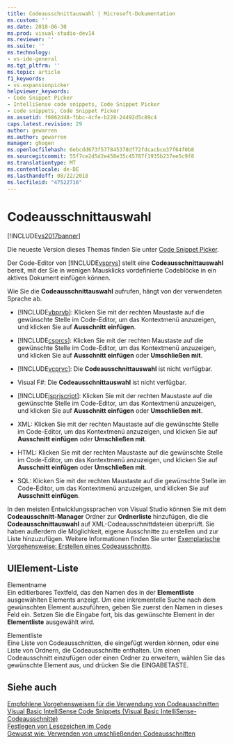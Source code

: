 ```yaml
---
title: Codeausschnittauswahl | Microsoft-Dokumentation
ms.custom: ''
ms.date: 2018-06-30
ms.prod: visual-studio-dev14
ms.reviewer: ''
ms.suite: ''
ms.technology:
- vs-ide-general
ms.tgt_pltfrm: ''
ms.topic: article
f1_keywords:
- vs.expansionpicker
helpviewer_keywords:
- Code Snippet Picker
- IntelliSense code snippets, Code Snippet Picker
- code snippets, Code Snippet Picker
ms.assetid: f0862d48-fbbc-4cfe-b228-24492d5c89c4
caps.latest.revision: 29
author: gewarren
ms.author: gewarren
manager: ghogen
ms.openlocfilehash: 6ebcdd673f577845378df72fdcacbce37f64f0b8
ms.sourcegitcommit: 55f7ce2d5d2e458e35c45787f1935b237ee5c9f8
ms.translationtype: MT
ms.contentlocale: de-DE
ms.lasthandoff: 08/22/2018
ms.locfileid: "47522716"
---
```

# <a name="code-snippet-picker"></a>Codeausschnittauswahl
[!INCLUDE[vs2017banner](../../includes/vs2017banner.md)]

Die neueste Version dieses Themas finden Sie unter [Code Snippet Picker](https://docs.microsoft.com/visualstudio/ide/reference/code-snippet-picker).  
  
  
Der Code-Editor von [!INCLUDE[vsprvs](../../includes/vsprvs-md.md)] stellt eine **Codeausschnittauswahl** bereit, mit der Sie in wenigen Mausklicks vordefinierte Codeblöcke in ein aktives Dokument einfügen können.  
  
 Wie Sie die **Codeausschnittauswahl** aufrufen, hängt von der verwendeten Sprache ab.  
  
-   [!INCLUDE[vbprvb](../../includes/vbprvb-md.md)]: Klicken Sie mit der rechten Maustaste auf die gewünschte Stelle im Code-Editor, um das Kontextmenü anzuzeigen, und klicken Sie auf **Ausschnitt einfügen**.  
  
-   [!INCLUDE[csprcs](../../includes/csprcs-md.md)]: Klicken Sie mit der rechten Maustaste auf die gewünschte Stelle im Code-Editor, um das Kontextmenü anzuzeigen, und klicken Sie auf **Ausschnitt einfügen** oder **Umschließen mit**.  
  
-   [!INCLUDE[vcprvc](../../includes/vcprvc-md.md)]: Die **Codeausschnittauswahl** ist nicht verfügbar.  
  
-   Visual F#: Die **Codeausschnittauswahl** ist nicht verfügbar.  
  
-   [!INCLUDE[jsprjscript](../../includes/jsprjscript-md.md)]: Klicken Sie mit der rechten Maustaste auf die gewünschte Stelle im Code-Editor, um das Kontextmenü anzuzeigen, und klicken Sie auf **Ausschnitt einfügen** oder **Umschließen mit**.  
  
-   XML: Klicken Sie mit der rechten Maustaste auf die gewünschte Stelle im Code-Editor, um das Kontextmenü anzuzeigen, und klicken Sie auf **Ausschnitt einfügen** oder **Umschließen mit**.  
  
-   HTML: Klicken Sie mit der rechten Maustaste auf die gewünschte Stelle im Code-Editor, um das Kontextmenü anzuzeigen, und klicken Sie auf **Ausschnitt einfügen** oder **Umschließen mit**.  
  
-   SQL: Klicken Sie mit der rechten Maustaste auf die gewünschte Stelle im Code-Editor, um das Kontextmenü anzuzeigen, und klicken Sie auf **Ausschnitt einfügen**.  
  
 In den meisten Entwicklungssprachen von Visual Studio können Sie mit dem **Codeausschnitt-Manager** Ordner zur **Ordnerliste** hinzufügen, die die **Codeausschnittauswahl** auf XML-Codeausschnittdateien überprüft. Sie haben außerdem die Möglichkeit, eigene Ausschnitte zu erstellen und zur Liste hinzuzufügen. Weitere Informationen finden Sie unter [Exemplarische Vorgehensweise: Erstellen eines Codeausschnitts](../../ide/walkthrough-creating-a-code-snippet.md).  
  
## <a name="uielement-list"></a>UIElement-Liste  
 Elementname  
 Ein editierbares Textfeld, das den Namen des in der **Elementliste** ausgewählten Elements anzeigt. Um eine inkrementelle Suche nach dem gewünschten Element auszuführen, geben Sie zuerst den Namen in dieses Feld ein. Setzen Sie die Eingabe fort, bis das gewünschte Element in der **Elementliste** ausgewählt wird.  
  
 Elementliste  
 Eine Liste von Codeausschnitten, die eingefügt werden können, oder eine Liste von Ordnern, die Codeausschnitte enthalten. Um einen Codeausschnitt einzufügen oder einen Ordner zu erweitern, wählen Sie das gewünschte Element aus, und drücken Sie die EINGABETASTE.  
  
## <a name="see-also"></a>Siehe auch  
 [Empfohlene Vorgehensweisen für die Verwendung von Codeausschnitten](../../ide/best-practices-for-using-code-snippets.md)   
 [Visual Basic IntelliSense Code Snippets (Visual Basic IntelliSense-Codeausschnitte)](http://msdn.microsoft.com/library/ffdde4c9-8141-4906-b09b-15181357a643)   
 [Festlegen von Lesezeichen im Code](../../ide/setting-bookmarks-in-code.md)   
 [Gewusst wie: Verwenden von umschließenden Codeausschnitten](../../ide/how-to-use-surround-with-code-snippets.md)



